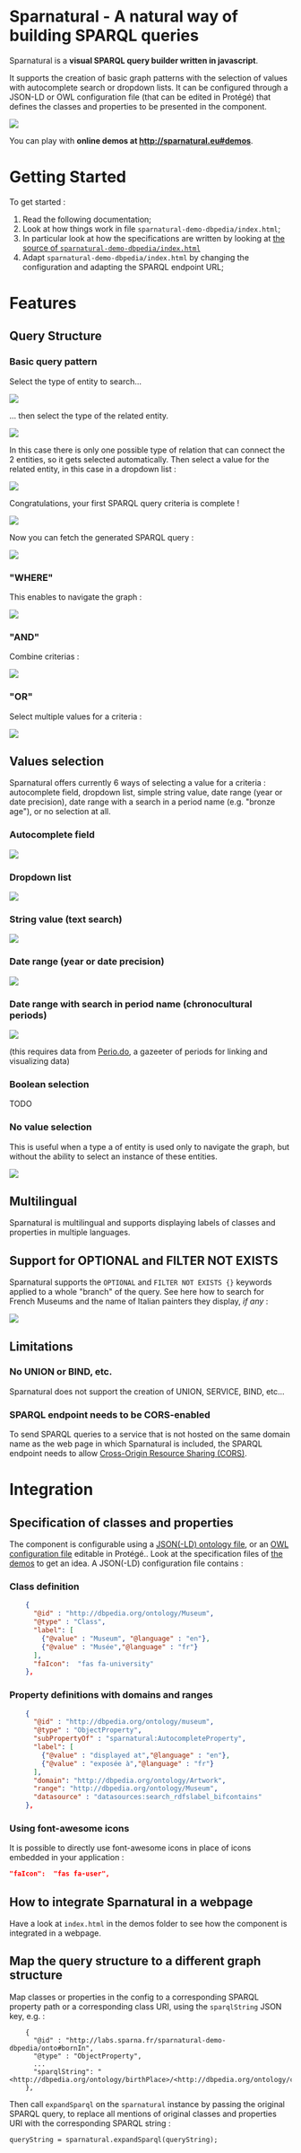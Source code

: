 # Sparnatural - A natural way of building SPARQL queries

Sparnatural is a **visual SPARQL query builder written in javascript**.

It supports the creation of basic graph patterns with the selection of values with autocomplete search or dropdown lists. It can be configured through a JSON-LD or OWL configuration file (that can be edited in Protégé) that defines the classes and properties to be presented in the component.

![](documentation/screencast-sparnatural-dbpedia-v3-en.gif)

You can play with **online demos at http://sparnatural.eu#demos**.

# Getting Started

To get started :

1. Read the following documentation;
2. Look at how things work in file `sparnatural-demo-dbpedia/index.html`; 
3. In particular look at how the specifications are written by looking at [the source of `sparnatural-demo-dbpedia/index.html`](https://github.com/sparna-git/Sparnatural/blob/master/sparnatural-demo-dbpedia/index.html#L100)
4. Adapt `sparnatural-demo-dbpedia/index.html` by changing the configuration and adapting the SPARQL endpoint URL;

# Features

## Query Structure

### Basic query pattern

Select the type of entity to search...

![](documentation/1-screenshot-class-selection.png)

... then select the type of the related entity.

![](documentation/2-screenshot-object-type-selection.png)

In this case there is only one possible type of relation that can connect the 2 entities, so it gets selected automatically. Then select a value for the related entity, in this case in a dropdown list :

![](documentation/3-screenshot-value-selection.png)

Congratulations, your first SPARQL query criteria is complete !

![](documentation/4-screenshot-criteria.png)

Now you can fetch the generated SPARQL query :

![](documentation/5-screenshot-sparql.png)

### "WHERE"

This enables to navigate the graph :

![](documentation/6-where.png)

### "AND"

Combine criterias :

![](documentation/7-and.png)

### "OR"

Select multiple values for a criteria :

![](documentation/8-or.png)

## Values selection

Sparnatural offers currently 6 ways of selecting a value for a criteria : autocomplete field, dropdown list, simple string value, date range (year or date precision), date range with a search in a period name (e.g. "bronze age"), or no selection at all.

### Autocomplete field

![](documentation/9-autocomplete.png)

### Dropdown list

![](documentation/10-list.png)

### String value (text search)

![](documentation/11-search.png)

### Date range (year or date precision)

![](documentation/12-time-date.png)

### Date range with search in period name (chronocultural periods)

![](documentation/14-chronocultural-period.png)

(this requires data from [Perio.do](https://perio.do), a gazeeter of periods for linking and visualizing data)

### Boolean selection

TODO

### No value selection

This is useful when a type a of entity is used only to navigate the graph, but without the ability to select an instance of these entities.

![](documentation/13-no-value.png)




## Multilingual

Sparnatural is multilingual and supports displaying labels of classes and properties in multiple languages.

## Support for OPTIONAL and FILTER NOT EXISTS

Sparnatural supports the `OPTIONAL` and `FILTER NOT EXISTS {}` keywords applied to a whole "branch" of the query.
See here how to search for French Museums and the name of Italian painters they display, _if any_ :

![](documentation/16-optional.gif)


## Limitations

### No UNION or BIND, etc.

Sparnatural does not support the creation of UNION, SERVICE, BIND, etc...

### SPARQL endpoint needs to be CORS-enabled

To send SPARQL queries to a service that is not hosted on the same domain name as the web page in which Sparnatural is included, the SPARQL endpoint needs to allow [Cross-Origin Resource Sharing (CORS)](https://enable-cors.org/).

# Integration

## Specification of classes and properties

The component is configurable using a [JSON(-LD) ontology file](https://github.com/sparna-git/Sparnatural/wiki/JSON-based-configuration), or an [OWL configuration file](https://github.com/sparna-git/Sparnatural/wiki/OWL-based-configuration) editable in Protégé.. Look at the specification files of [the demos](https://github.com/sparna-git/sparnatural.eu/tree/main/demos) to get an idea. A JSON(-LD) configuration file contains :

### Class definition

```json
    {
      "@id" : "http://dbpedia.org/ontology/Museum",
      "@type" : "Class",
      "label": [
        {"@value" : "Museum", "@language" : "en"},
        {"@value" : "Musée","@language" : "fr"}
      ],
      "faIcon":  "fas fa-university"
    },
```

### Property definitions with domains and ranges

```json
    {
      "@id" : "http://dbpedia.org/ontology/museum",
      "@type" : "ObjectProperty",
      "subPropertyOf" : "sparnatural:AutocompleteProperty",
      "label": [
        {"@value" : "displayed at","@language" : "en"},
        {"@value" : "exposée à","@language" : "fr"}
      ],
      "domain": "http://dbpedia.org/ontology/Artwork",
      "range": "http://dbpedia.org/ontology/Museum",
      "datasource" : "datasources:search_rdfslabel_bifcontains"
    },
```

### Using font-awesome icons

It is possible to directly use font-awesome icons in place of icons embedded in your application :

```json
"faIcon":  "fas fa-user",
```

## How to integrate Sparnatural in a webpage

Have a look at `index.html` in the demos folder to see how the component is integrated in a webpage.


## Map the query structure to a different graph structure

Map classes or properties in the config to a corresponding SPARQL property path or a corresponding class URI, using the `sparqlString` JSON key, e.g. :

```
    {
      "@id" : "http://labs.sparna.fr/sparnatural-demo-dbpedia/onto#bornIn",
      "@type" : "ObjectProperty",
      ...
      "sparqlString": "<http://dbpedia.org/ontology/birthPlace>/<http://dbpedia.org/ontology/country>",
    },
```

Then call `expandSparql` on the `sparnatural` instance by passing the original SPARQL query, to replace all mentions of original classes and properties URI with the corresponding SPARQL string :

```
queryString = sparnatural.expandSparql(queryString);
```
